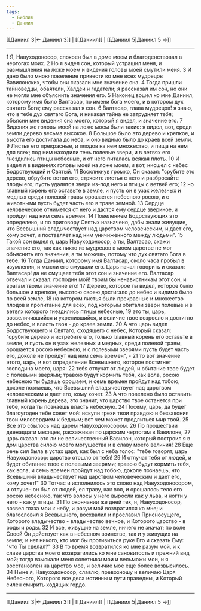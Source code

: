 ```yaml
---
tags:
  - Библия
  - Даниил
---
```

[[Даниил 3|← Даниил 3]] | [[Даниил]] | [[Даниил 5|Даниил 5 →]]

---
1 Я, Навуходоносор, спокоен был в доме моем и благоденствовал в чертогах моих.
2 Но я видел сон, который устрашил меня, и размышления на ложе моем и видения головы моей смутили меня.
3 И дано было мною повеление привести ко мне всех мудрецов Вавилонских, чтобы они сказали мне значение сна.
4 Тогда пришли тайноведцы, обаятели, Халдеи и гадатели; я рассказал им сон, но они не могли мне объяснить значения его.
5 Наконец вошел ко мне Даниил, которому имя было Валтасар, по имени бога моего, и в котором дух святаго Бога; ему рассказал я сон.
6 Валтасар, глава мудрецов! я знаю, что в тебе дух святаго Бога, и никакая тайна не затрудняет тебя; объясни мне видения сна моего, который я видел, и значение его.
7 Видения же головы моей на ложе моем были такие: я видел, вот, среди земли дерево весьма высокое.
8 Большое было это дерево и крепкое, и высота его достигала до неба, и оно видимо было до краев всей земли.
9 Листья его прекрасные, и плодов на нем множество, и пища на нем для всех; под ним находили тень полевые звери, и в ветвях его гнездились птицы небесные, и от него питалась всякая плоть.
10 И видел я в видениях головы моей на ложе моем, и вот, нисшел с небес Бодрствующий и Святый.
11 Воскликнув громко, Он сказал: "срубите это дерево, обрубите ветви его, стрясите листья с него и разбросайте плоды его; пусть удалятся звери из-под него и птицы с ветвей его;
12 но главный корень его оставьте в земле, и пусть он в узах железных и медных среди полевой травы орошается небесною росою, и с животными пусть будет часть его в траве земной.
13 Сердце человеческое отнимется от него и дастся ему сердце звериное, и пройдут над ним семь времен.
14 Повелением Бодрствующих это определено, и по приговору Святых назначено, дабы знали живущие, что Всевышний владычествует над царством человеческим, и дает его, кому хочет, и поставляет над ним уничиженного между людьми".
15 Такой сон видел я, царь Навуходоносор; а ты, Валтасар, скажи значение его, так как никто из мудрецов в моем царстве не мог объяснить его значения, а ты можешь, потому что дух святаго Бога в тебе.
16 Тогда Даниил, которому имя Валтасар, около часа пробыл в изумлении, и мысли его смущали его. Царь начал говорить и сказал: Валтасар! да не смущает тебя этот сон и значение его. Валтасар отвечал и сказал: господин мой! твоим бы ненавистникам этот сон, и врагам твоим значение его!
17 Дерево, которое ты видел, которое было большое и крепкое, высотою своею достигало до небес и видимо было по всей земле,
18 на котором листья были прекрасные и множество плодов и пропитание для всех, под которым обитали звери полевые и в ветвях которого гнездились птицы небесные,
19 это ты, царь, возвеличившийся и укрепившийся, и величие твое возросло и достигло до небес, и власть твоя - до краев земли.
20 А что царь видел Бодрствующего и Святаго, сходящего с небес, Который сказал: "срубите дерево и истребите его, только главный корень его оставьте в земле, и пусть он в узах железных и медных, среди полевой травы, орошается росою небесною, и с полевыми зверями пусть будет часть его, доколе не пройдут над ним семь времен", -
21 то вот значение этого, царь, и вот определение Всевышнего, которое постигнет господина моего, царя:
22 тебя отлучат от людей, и обитание твое будет с полевыми зверями; травою будут кормить тебя, как вола, росою небесною ты будешь орошаем, и семь времен пройдут над тобою, доколе познаешь, что Всевышний владычествует над царством человеческим и дает его, кому хочет.
23 А что повелено было оставить главный корень дерева, это значит, что царство твое останется при тебе, когда ты познаешь власть небесную.
24 Посему, царь, да будет благоугоден тебе совет мой: искупи грехи твои правдою и беззакония твои милосердием к бедным; вот чем может продлиться мир твой.
25 Все это сбылось над царем Навуходоносором.
26 По прошествии двенадцати месяцев, расхаживая по царским чертогам в Вавилоне,
27 царь сказал: это ли не величественный Вавилон, который построил я в дом царства силою моего могущества и в славу моего величия!
28 Еще речь сия была в устах царя, как был с неба голос: "тебе говорят, царь Навуходоносор: царство отошло от тебя!
29 И отлучат тебя от людей, и будет обитание твое с полевыми зверями; травою будут кормить тебя, как вола, и семь времен пройдут над тобою, доколе познаешь, что Всевышний владычествует над царством человеческим и дает его, кому хочет!"
30 Тотчас и исполнилось это слово над Навуходоносором, и отлучен он был от людей, ел траву, как вол, и орошалось тело его росою небесною, так что волосы у него выросли как у льва, и ногти у него - как у птицы.
31 По окончании же дней тех, я, Навуходоносор, возвел глаза мои к небу, и разум мой возвратился ко мне; и благословил я Всевышнего, восхвалил и прославил Присносущего, Которого владычество - владычество вечное, и Которого царство - в роды и роды.
32 И все, живущие на земле, ничего не значат; по воле Своей Он действует как в небесном воинстве, так и у живущих на земле; и нет никого, кто мог бы противиться руке Его и сказать Ему: "что Ты сделал?"
33 В то время возвратился ко мне разум мой, и к славе царства моего возвратились ко мне сановитость и прежний вид мой; тогда взыскали меня советники мои и вельможи мои, и я восстановлен на царство мое, и величие мое еще более возвысилось.
34 Ныне я, Навуходоносор, славлю, превозношу и величаю Царя Небесного, Которого все дела истинны и пути праведны, и Который силен смирить ходящих гордо.

---
[[Даниил 3|← Даниил 3]] | [[Даниил]] | [[Даниил 5|Даниил 5 →]]